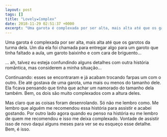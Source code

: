 ```yaml
---
layout: post
tags: []
title: "Lovely★Complex"
date: 2018-11-29 02:51:37 +0000
excerpt: "Uma garota é complexada por ser alta, mais alta até que os garotos da turma dela. Um dia ela foi chamada para entregar algo para um garoto..."
---
```


Uma garota é complexada por ser alta, mais alta até que os garotos da turma dela. Um dia ela foi chamada para entregar algo para um garoto que tinha faltado a aula, um garoto baixinho e com cara de briguento…

… ah, talvez eu esteja confundindo alguns detalhes com outra história romântica, mas considerem a minha situação…

Continuando: esses se encontraram e já acabam trocando farpas um com o outro. Ele até gostava de uma garota, uma mais ou menos do tamanho dele. Ela ficava pensando que tinha que achar um namorado do tamanho dela também. Bem, os dois são muito complexados com a altura deles.

Mas claro que as coisas foram desenrolando. Só não me lembro como. Me lembro que alguém me recomendou essa história para assistir e acabei gostando. Por outro lado agora quando eu penso na história eu me lembro de quem me recomendou e isso me deixa complexado. Vontade de assistir isso de novo daqui alguns meses para ver se eu esqueço esse detalhe. Bem, é isso.